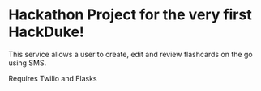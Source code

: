# Hackathon Project for the very first HackDuke!

This service allows a user to create, edit and review flashcards on the go using SMS.

Requires Twilio and Flasks 
